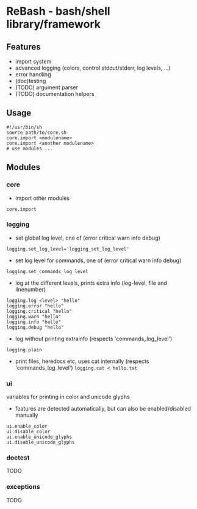 # ReBash - bash/shell library/framework
## Features
- import system
- advanced logging (colors, control stdout/stderr, log levels, ...)
- error handling
- (doc)testing
- (TODO) argument parser
- (TODO) documentation helpers

## Usage
```
#!/usr/bin/sh
source path/to/core.sh
core.import <modulename>
core.import <another modulename>
# use modules ...
```

## Modules
### core
- import other modules

`core.import` <module>

### logging
- set global log level, one of (error critical warn info debug)

`logging.set_log_level='logging_set_log_level'`
- set log level for commands, one of (error critical warn info debug)

`logging.set_commands_log_level`
- log at the different levels, prints extra info (log-level, file and linenumber)

```
logging.log <level> "hello"
logging.error "hello"
logging.critical "hello"
logging.warn "hello"
logging.info "hello"
logging.debug "hello"
```
- log without printing extrainfo (respects 'commands_log_level')

`logging.plain`
- print files, heredocs etc, uses cat internally (respects 'commands_log_level')
`logging.cat < hello.txt`

### ui
variables for printing in color and unicode glyphs
- features are detected automatically, but can also be enabled/disabled manually
```
ui.enable_color
ui.disable_color
ui.enable_unicode_glyphs
ui.disable_unicode_glyphs
```

### doctest
TODO

### exceptions
TODO

